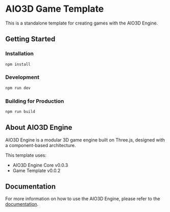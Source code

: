 # AIO3D Game Template

This is a standalone template for creating games with the AIO3D Engine.

## Getting Started

### Installation

```bash
npm install
```

### Development

```bash
npm run dev
```

### Building for Production

```bash
npm run build
```

## About AIO3D Engine

AIO3D Engine is a modular 3D game engine built on Three.js, designed with a component-based architecture.

This template uses:
- AIO3D Engine Core v0.0.3
- Game Template v0.0.2

## Documentation

For more information on how to use the AIO3D Engine, please refer to the [documentation](https://github.com/yourusername/aio3d-engine).
